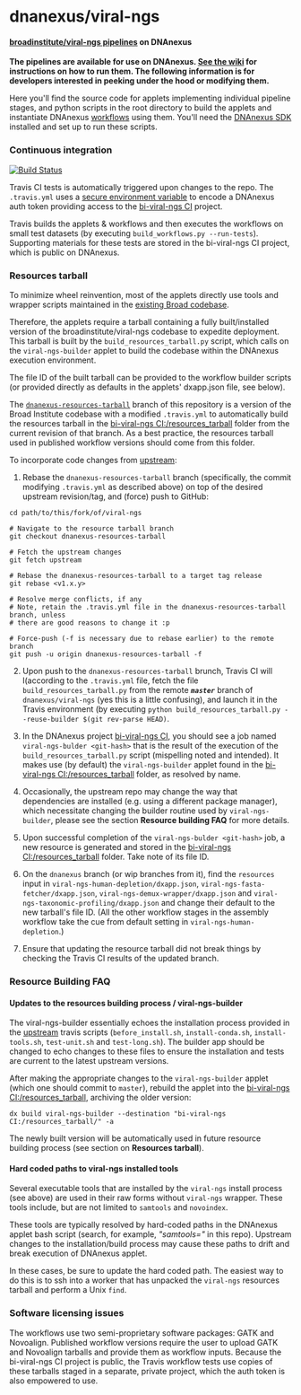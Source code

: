 # dnanexus/viral-ngs

#### [broadinstitute/viral-ngs pipelines](https://github.com/broadinstitute/viral-ngs) on DNAnexus

**The pipelines are available for use on DNAnexus. [See the wiki](https://github.com/dnanexus/viral-ngs/wiki) for instructions on how to run them. The following information is for developers interested in peeking under the hood or modifying them.**

Here you'll find the source code for applets implementing individual pipeline stages, and python scripts in the root directory to build the applets and instantiate DNAnexus [workflows](https://wiki.dnanexus.com/UI/Workflows) using them. You'll need the [DNAnexus SDK](https://wiki.dnanexus.com/Command-Line-Client/Quickstart) installed and set up to run these scripts.

### Continuous integration

[![Build Status](https://travis-ci.org/dnanexus/viral-ngs.svg?branch=dnanexus)](https://travis-ci.org/dnanexus/viral-ngs)

Travis CI tests is automatically triggered upon changes to the repo. The `.travis.yml` uses a [secure environment variable](http://docs.travis-ci.com/user/environment-variables/#Secure-Variables) to encode a DNAnexus auth token providing access to the [bi-viral-ngs CI](https://platform.dnanexus.com/projects/BXBXK180x0z7x5kxq11p886f/data/) project.

Travis builds the applets & workflows and then executes the workflows on small test datasets (by executing `build_workflows.py --run-tests`). Supporting materials for these tests are stored in the bi-viral-ngs CI project, which is public on DNAnexus.

### Resources tarball

To minimize wheel reinvention, most of the applets directly use tools and wrapper scripts maintained in the [existing Broad codebase](https://github.com/broadinstitute/viral-ngs).

Therefore, the applets require a tarball containing a fully built/installed version of the broadinstitute/viral-ngs codebase to expedite deployment. This tarball is built by the `build_resources_tarball.py` script, which calls on the `viral-ngs-builder` applet to build the codebase within the DNAnexus execution environment.

The file ID of the built tarball can be provided to the workflow builder scripts (or provided directly as defaults in the applets' dxapp.json file, see below).

The [`dnanexus-resources-tarball`](https://github.com/dnanexus/viral-ngs/tree/dnanexus-resources-tarball) branch of this repository is a version of the Broad Institute codebase with a modified `.travis.yml` to automatically build the resources tarball in the [bi-viral-ngs CI:/resources_tarball](https://platform.dnanexus.com/projects/BXBXK180x0z7x5kxq11p886f/data/resources_tarball) folder from the current revision of that branch. As a best practice, the resources tarball used in published workflow versions should come from this folder.

To incorporate code changes from [upstream](https://github.com/broadinstitute/viral-ngs):

1. Rebase the `dnanexus-resources-tarball` branch (specifically, the commit modifying `.travis.yml` as described above) on top of the desired upstream revision/tag, and (force) push to GitHub:

```shell
cd path/to/this/fork/of/viral-ngs

# Navigate to the resource tarball branch
git checkout dnanexus-resources-tarball

# Fetch the upstream changes
git fetch upstream

# Rebase the dnanexus-resources-tarball to a target tag release
git rebase <v1.x.y>

# Resolve merge conflicts, if any
# Note, retain the .travis.yml file in the dnanexus-resources-tarball branch, unless
# there are good reasons to change it :p

# Force-push (-f is necessary due to rebase earlier) to the remote branch
git push -u origin dnanexus-resources-tarball -f
```

2. Upon push to the `dnanexus-resources-tarball` brunch, Travis CI will l(according to the `.travis.yml` file, fetch the file `build_resources_tarball.py` from the remote ***`master`*** branch of `dnanexus/viral-ngs` (yes this is a little confusing), and launch it in the Travis environment (by executing `python build_resources_tarball.py --reuse-builder $(git rev-parse HEAD)`.

3. In the DNAnexus project [bi-viral-ngs CI](https://platform.dnanexus.com/projects/BXBXK180x0z7x5kxq11p886f/monitor/), you should see a job named `viral-ngs-bulder <git-hash>` that is the result of the execution of the `build_resources_tarball.py` script (mispelling noted and intended). It makes use (by default) the `viral-ngs-builder` applet found in the [bi-viral-ngs CI:/resources_tarball](https://platform.dnanexus.com/projects/BXBXK180x0z7x5kxq11p886f/data/resources_tarball) folder, as resolved by name.

4. Occasionally, the upstream repo may change the way that dependencies are installed (e.g. using a different package manager), which necessitate changing the builder routine used by `viral-ngs-builder`, please see the section **Resource building FAQ** for more details.

5. Upon successful completion of the `viral-ngs-bulder <git-hash>` job, a new resource is generated and stored in the [bi-viral-ngs CI:/resources_tarball](https://platform.dnanexus.com/projects/BXBXK180x0z7x5kxq11p886f/data/resources_tarball) folder. Take note of its file ID.

6. On the `dnanexus` branch (or wip branches from it), find the `resources` input in `viral-ngs-human-depletion/dxapp.json`, `viral-ngs-fasta-fetcher/dxapp.json`,  `viral-ngs-demux-wrapper/dxapp.json` and `viral-ngs-taxonomic-profiling/dxapp.json` and change their default to the new tarball's file ID. (All the other workflow stages in the assembly workflow take the cue from default setting in `viral-ngs-human-depletion`.)

7. Ensure that updating the resource tarball did not break things by checking the Travis CI results of the updated branch.

### Resource Building FAQ

#### Updates to the resources building process / viral-ngs-builder
The viral-ngs-builder essentially echoes the installation process provided in the [upstream](https://github.com/broadinstitute/viral-ngs/tree/master/travis) travis scripts (`before_install.sh`, `install-conda.sh`, `install-tools.sh`, `test-unit.sh` and `test-long.sh`). The builder app should be changed to echo changes to these files to ensure the installation and tests are current to the latest upstream versions.

After making the appropriate changes to the `viral-ngs-builder` applet (which one should commit to `master`), rebuild the applet into the [bi-viral-ngs CI:/resources_tarball](https://platform.dnanexus.com/projects/BXBXK180x0z7x5kxq11p886f/data/resources_tarball), archiving the older version:

```shell
dx build viral-ngs-builder --destination "bi-viral-ngs CI:/resources_tarball/" -a
```

The newly built version will be automatically used in future resource building process (see section on **Resources tarball**).

#### Hard coded paths to viral-ngs installed tools
Several executable tools that are installed by the `viral-ngs` install process (see above) are used in their raw forms without `viral-ngs` wrapper. These tools include, but are not limited to `samtools` and `novoindex`.

These tools are typically resolved by hard-coded paths in the DNAnexus applet bash script (search, for example, *"samtools="* in this repo). Upstream changes to the installation/build process may cause these paths to drift and break execution of DNAnexus applet.

In these cases, be sure to update the hard coded path. The easiest way to do this is to ssh into a worker that has unpacked the `viral-ngs` resources tarball and perform a Unix `find`.

### Software licensing issues

The workflows use two semi-proprietary software packages: GATK and Novoalign. Published workflow versions require the user to upload GATK and Novoalign tarballs and provide them as workflow inputs. Because the bi-viral-ngs CI project is public, the Travis workflow tests use copies of these tarballs staged in a separate, private project, which the auth token is also empowered to use.

